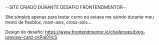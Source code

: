   --SITE CRIADO DURANTE DESAFIO FRONTENDMENTOR--

  Site símples apenas para testar como eu estava me saindo durante meu treino de flexblox, main-axis, cross-axis...

Design do desafio: https://www.frontendmentor.io/challenges/blog-preview-card-ckPaj01IcS
